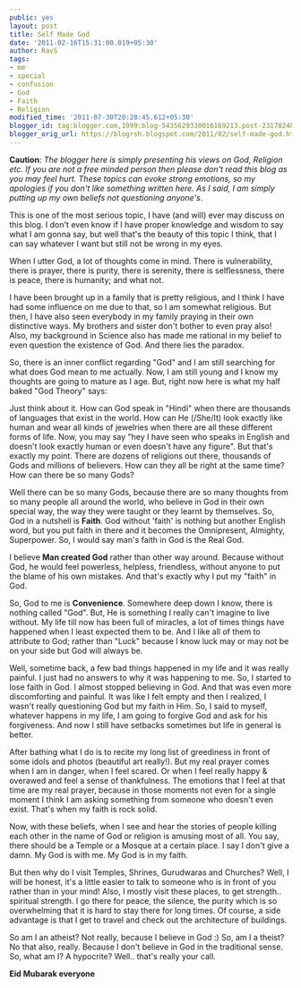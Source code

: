 ```yaml
---
public: yes
layout: post
title: Self Made God
date: '2011-02-16T15:31:00.019+05:30'
author: RavS
tags:
- me
- special
- confusion
- God
- Faith
- Religion
modified_time: '2011-07-30T20:28:45.612+05:30'
blogger_id: tag:blogger.com,1999:blog-5435629330016169213.post-2317824856906773783
blogger_orig_url: https://blogrsh.blogspot.com/2011/02/self-made-god.html
---
```


**Caution**: _The blogger here is simply presenting his views on God, Religion etc. If you are not a free minded person then please don't read this blog as you may feel hurt. These topics can evoke strong emotions, so my apologies if you don't like something written here. As I said, I am simply putting up my own beliefs not questioning anyone's_.  
  
This is one of the most serious topic, I have (and will) ever may discuss on this blog. I don't even know if I have proper knowledge and wisdom to say what I am gonna say, but well that's the beauty of this topic I think, that I can say whatever I want but still not be wrong in my eyes.  
  
When I utter God, a lot of thoughts come in mind. There is vulnerability, there is prayer, there is purity, there is serenity, there is selflessness, there is peace, there is humanity; and what not.  
  
I have been brought up in a family that is pretty religious, and I think I have had some influence on me due to that, so I am somewhat religious. But then, I have also seen everybody in my family praying in their own distinctive ways. My brothers and sister don't bother to even pray also! Also, my background in Science also has made me rational in my belief to even question the existence of God. And there lies the paradox.  
  
So, there is an inner conflict regarding "God" and I am still searching for what does God mean to me actually. Now, I am still young and I know my thoughts are going to mature as I age. But, right now here is what my half baked "God Theory" says:  
  
Just think about it. How can God speak in "Hindi" when there are thousands of languages that exist in the world. How can He (/She/It) look exactly like human and wear all kinds of jewelries when there are all these different forms of life. Now, you may say "hey I have seen who speaks in English and doesn't look exactly human or even doesn't have any figure". But that's exactly my point. There are dozens of religions out there, thousands of Gods and millions of believers. How can they all be right at the same time? How can there be so many Gods?  
  
Well there can be so many Gods, because there are so many thoughts from so many people all around the world, who believe in God in their own special way, the way they were taught or they learnt by themselves. So, God in a nutshell is **Faith**. God without 'faith' is nothing but another English word, but you put faith in there and it becomes the Omnipresent, Almighty, Superpower. So, I would say man's faith in God is the Real God.  
  
I believe **Man created God** rather than other way around. Because without God, he would feel powerless, helpless, friendless, without anyone to put the blame of his own mistakes. And that's exactly why I put my "faith" in God.  
  
So, God to me is **Convenience**. Somewhere deep down I know, there is nothing called "God". But, He is something I really can't imagine to live without. My life till now has been full of miracles, a lot of times things have happened when I least expected them to be. And I like all of them to attribute to God; rather than "Luck" because I know luck may or may not be on your side but God will always be.  
  
Well, sometime back, a few bad things happened in my life and it was really painful. I just had no answers to why it was happening to me. So, I started to lose faith in God. I almost stopped believing in God. And that was even more discomforting and painful. It was like I felt empty and then I realized, I wasn't really questioning God but my faith in Him. So, I said to myself, whatever happens in my life, I am going to forgive God and ask for his forgiveness. And now I still have setbacks sometimes but life in general is better.  
  
After bathing what I do is to recite my long list of greediness in front of some idols and photos (beautiful art really!). But my real prayer comes when I am in danger, when I feel scared. Or when I feel really happy & overawed and feel a sense of thankfulness. The emotions that I feel at that time are my real prayer, because in those moments not even for a single moment I think I am asking something from someone who doesn't even exist. That's when my faith is rock solid.  
  
Now, with these beliefs, when I see and hear the stories of people killing each other in the name of God or religion is amusing most of all. You say, there should be a Temple or a Mosque at a certain place. I say I don't give a damn. My God is with me. My God is in my faith.  
  
But then why do I visit Temples, Shrines, Gurudwaras and Churches? Well, I will be honest, it's a little easier to talk to someone who is in front of you rather than in your mind! Also, I mostly visit these places, to get strength.. spiritual strength. I go there for peace, the silence, the purity which is so overwhelming that it is hard to stay there for long times. Of course, a side advantage is that I get to travel and check out the architecture of buildings.  
  
So am I an atheist? Not really, because I believe in God :) So, am I a theist? No that also, really. Because I don't believe in God in the traditional sense. So, what am I? A hypocrite? Well.. that's really your call.  
  
**Eid Mubarak everyone**